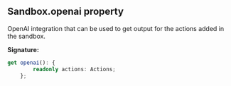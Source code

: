 
## Sandbox.openai property

OpenAI integration that can be used to get output for the actions added in the sandbox.

**Signature:**

```typescript
get openai(): {
        readonly actions: Actions;
    };
```

